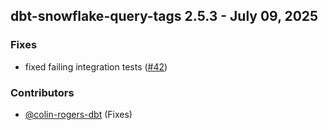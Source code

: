 ## dbt-snowflake-query-tags 2.5.3 - July 09, 2025

### Fixes

- fixed failing integration tests ([#42](https://github.com/get-select/dbt-snowflake-query-tags/pull/42))

### Contributors
- [@colin-rogers-dbt](https://github.com/colin-rogers-dbt) (Fixes)

